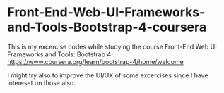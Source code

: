 # Front-End-Web-UI-Frameworks-and-Tools-Bootstrap-4-coursera

This is my excercise codes while studying the course Front-End Web UI Frameworks and Tools: Bootstrap 4
https://www.coursera.org/learn/bootstrap-4/home/welcome

I might try also to improve the UI/UX of some excercises since I have intereset on those also. 
